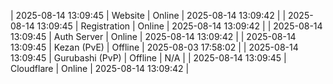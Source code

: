 | 2025-08-14 13:09:45 | Website | Online | 2025-08-14 13:09:42 |
| 2025-08-14 13:09:45 | Registration | Online | 2025-08-14 13:09:42 |
| 2025-08-14 13:09:45 | Auth Server | Online | 2025-08-14 13:09:42 |
| 2025-08-14 13:09:45 | Kezan (PvE) | Offline | 2025-08-03 17:58:02 |
| 2025-08-14 13:09:45 | Gurubashi (PvP) | Offline | N/A |
| 2025-08-14 13:09:45 | Cloudflare | Online | 2025-08-14 13:09:42 |
